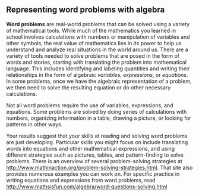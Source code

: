 ## Representing word problems with algebra

**Word problems** are real-world problems that can be solved using a variety of mathematical tools. While much of the mathematics you learned in school involves calculations with numbers or manipulation of variables and other symbols, the real value of mathematics lies in its power to help us understand and analyze real situations in the world around us. There are a variety of tools needed to solve problems that are posed in the form of words and stories, starting with translating the problem into mathematical language. This includes identifying and labeling quantities and writing their relationships in the form of algebraic *variables*, *expressions*, or *equations*. In some problems, once we have the algebraic representation of a problem, we then need to solve the resulting equation or do other necessary calculations. 

Not all word problems require the use of variables, expressions, and equations. Some problems are solved by doing series of calculations with numbers, organizing information in a table, drawing a picture, or looking for patterns in other ways. 

Your results suggest that your skills at reading and solving word problems are just developing. Particular skills you might focus on include translating words into equations and other mathematical expressions, and using different strategies such as pictures, tables, and pattern-finding to solve problems. There is an overview of several problem-solving strategies at http://www.mathinaction.org/problem-solving-strategies.html.  That site also provides numerous examples you can work on. For specific practice in writing equations and expressions from word problems, read http://www.mathsisfun.com/algebra/word-questions-solving.html
